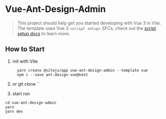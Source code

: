 # Vue-Ant-Design-Admin
> This project should help get you started developing with Vue 3 in Vite.
> The template uses Vue 3 `<script setup>` SFCs, check out the [script setup docs](https://v3.vuejs.org/api/sfc-script-setup.html#sfc-script-setup) to learn more.

 
## How to Start

1. init with Vite  
   ```
     yarn create @vitejs/app vue-ant-design-admin --template vue
     npm i --save ant-design-vue@next
   ```
2. or git clone ``

3. start run 
```
cd vue-ant-design-admin
yarn
yarn dev
```